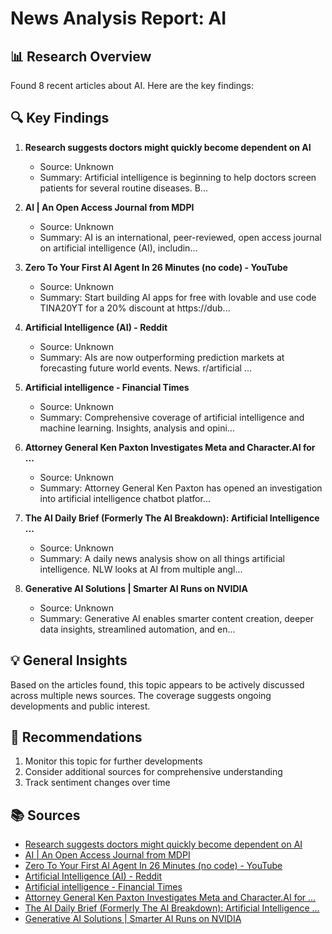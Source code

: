 # News Analysis Report: AI
    
## 📊 Research Overview
Found 8 recent articles about AI. Here are the key findings:

## 🔍 Key Findings

1. **Research suggests doctors might quickly become dependent on AI**
   - Source: Unknown
   - Summary: Artificial intelligence is beginning to help doctors screen patients for several routine diseases. B...

2. **AI | An Open Access Journal from MDPI**
   - Source: Unknown
   - Summary: AI is an international, peer-reviewed, open access journal on artificial intelligence (AI), includin...

3. **Zero To Your First AI Agent In 26 Minutes (no code) - YouTube**
   - Source: Unknown
   - Summary: Start building AI apps for free with lovable and use code TINA20YT for a 20% discount at https://dub...

4. **Artificial Intelligence (AI) - Reddit**
   - Source: Unknown
   - Summary: AIs are now outperforming prediction markets at forecasting future world events. News. r/artificial ...

5. **Artificial intelligence - Financial Times**
   - Source: Unknown
   - Summary: Comprehensive coverage of artificial intelligence and machine learning. Insights, analysis and opini...

6. **Attorney General Ken Paxton Investigates Meta and Character.AI for ...**
   - Source: Unknown
   - Summary: Attorney General Ken Paxton has opened an investigation into artificial intelligence chatbot platfor...

7. **The AI Daily Brief (Formerly The AI Breakdown): Artificial Intelligence ...**
   - Source: Unknown
   - Summary: A daily news analysis show on all things artificial intelligence. NLW looks at AI from multiple angl...

8. **Generative AI Solutions | Smarter AI Runs on NVIDIA**
   - Source: Unknown
   - Summary: Generative AI enables smarter content creation, deeper data insights, streamlined automation, and en...

    
## 💡 General Insights
Based on the articles found, this topic appears to be actively discussed across multiple news sources. The coverage suggests ongoing developments and public interest.

## 🎯 Recommendations
1. Monitor this topic for further developments
2. Consider additional sources for comprehensive understanding
3. Track sentiment changes over time

## 📚 Sources
- [Research suggests doctors might quickly become dependent on AI]()
- [AI | An Open Access Journal from MDPI]()
- [Zero To Your First AI Agent In 26 Minutes (no code) - YouTube]()
- [Artificial Intelligence (AI) - Reddit]()
- [Artificial intelligence - Financial Times]()
- [Attorney General Ken Paxton Investigates Meta and Character.AI for ...]()
- [The AI Daily Brief (Formerly The AI Breakdown): Artificial Intelligence ...]()
- [Generative AI Solutions | Smarter AI Runs on NVIDIA]()
